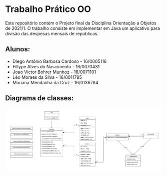 # Trabalho Prático OO

Este repositório contém o Projeto final da Disciplina Orientação a Objetos de 2021/1. O trabalho consiste em implementar em Java um aplicativo para divisão das despesas mensais de repúblicas.

## Alunos:

- Diego Antônio Barbosa Cardoso - 16/0005116
- Fillype Alves do Nascimento - 16/0070431
- Joao Victor Bohrer Munhoz - 16/0071101
- Léo Moraes da Silva - 16/0011795
- Mariana Mendanha da Cruz - 16/0136784

## Diagrama de classes:

![Diagrama de classes UML](https://github.com/dieg0D/Trabalho_OO/blob/main/UML.png?raw=true)
